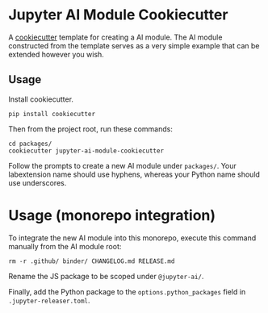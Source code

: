 # Jupyter AI Module Cookiecutter

A [cookiecutter](https://github.com/audreyr/cookiecutter) template for creating
a AI module. The AI module constructed from the template serves as a very simple
example that can be extended however you wish. 
    
## Usage

Install cookiecutter.

```
pip install cookiecutter
```

Then from the project root, run these commands:

```
cd packages/
cookiecutter jupyter-ai-module-cookiecutter
```

Follow the prompts to create a new AI module under `packages/`. Your
labextension name should use hyphens, whereas your Python name should use
underscores.

# Usage (monorepo integration)

To integrate the new AI module into this monorepo, execute this command
manually from the AI module root:

```
rm -r .github/ binder/ CHANGELOG.md RELEASE.md
```

Rename the JS package to be scoped under `@jupyter-ai/`.

Finally, add the Python package to the `options.python_packages` field in
`.jupyter-releaser.toml`.
